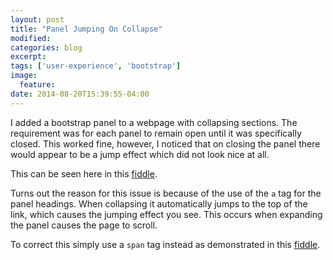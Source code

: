 ```yaml
---
layout: post
title: "Panel Jumping On Collapse"
modified:
categories: blog
excerpt:
tags: ['user-experience', 'bootstrap']
image:
  feature:
date: 2014-08-20T15:39:55-04:00
---
```


I added a bootstrap panel to a webpage with collapsing sections. The requirement was for each panel to remain open until it was specifically closed. This worked fine, however, I noticed that on closing the panel there would appear to be a jump effect which did not look nice at all.

This can be seen here in this [fiddle](http://jsfiddle.net/johndehavilland/247x1rbv/).

Turns out the reason for this issue is because of the use of the `a` tag for the panel headings. When collapsing it automatically jumps to the top of the link, which causes the jumping effect you see. This occurs when expanding the panel causes the page to scroll.

To correct this simply use a `span` tag instead as demonstrated in this [fiddle](http://jsfiddle.net/johndehavilland/oszb3y1t/1/).
